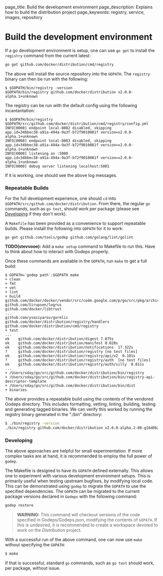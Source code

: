 page_title: Build the development environment
page_description: Explains how to build the distribution project
page_keywords: registry, service, images, repository

# Build the development environment

If a go development environment is setup, one can use `go get` to install the
`registry` command from the current latest:

```sh
go get github.com/docker/distribution/cmd/registry
```

The above will install the source repository into the `GOPATH`. The `registry`
binary can then be run with the following:

```
$ $GOPATH/bin/registry -version
$GOPATH/bin/registry github.com/docker/distribution v2.0.0-alpha.1+unknown
```

The registry can be run with the default config using the following
incantantation:

```
$ $GOPATH/bin/registry $GOPATH/src/github.com/docker/distribution/cmd/registry/config.yml
INFO[0000] endpoint local-8082 disabled, skipping        app.id=34bbec38-a91a-494a-9a3f-b72f9010081f version=v2.0.0-alpha.1+unknown
INFO[0000] endpoint local-8083 disabled, skipping        app.id=34bbec38-a91a-494a-9a3f-b72f9010081f version=v2.0.0-alpha.1+unknown
INFO[0000] listening on :5000                            app.id=34bbec38-a91a-494a-9a3f-b72f9010081f version=v2.0.0-alpha.1+unknown
INFO[0000] debug server listening localhost:5001
```

If it is working, one should see the above log messages.

### Repeatable Builds

For the full development experience, one should `cd` into
`$GOPATH/src/github.com/docker/distribution`. From there, the regular `go`
commands, such as `go test`, should work per package (please see
[Developing](#developing) if they don't work).

A `Makefile` has been provided as a convenience to support repeatable builds.
Please install the following into `GOPATH` for it to work:

```
go get github.com/tools/godep github.com/golang/lint/golint
```

**TODO(stevvooe):** Add a `make setup` command to Makefile to run this. Have to think about how to interact with Godeps properly.

Once these commands are available in the `GOPATH`, run `make` to get a full
build:

```
$ GOPATH=`godep path`:$GOPATH make
+ clean
+ fmt
+ vet
+ lint
+ build
github.com/docker/docker/vendor/src/code.google.com/p/go/src/pkg/archive/tar
github.com/Sirupsen/logrus
github.com/docker/libtrust
...
github.com/yvasiyarov/gorelic
github.com/docker/distribution/registry/handlers
github.com/docker/distribution/cmd/registry
+ test
...
ok    github.com/docker/distribution/digest 7.875s
ok    github.com/docker/distribution/manifest 0.028s
ok    github.com/docker/distribution/notifications  17.322s
?     github.com/docker/distribution/registry [no test files]
ok    github.com/docker/distribution/registry/api/v2  0.101s
?     github.com/docker/distribution/registry/auth  [no test files]
ok    github.com/docker/distribution/registry/auth/silly  0.011s
...
+ /Users/sday/go/src/github.com/docker/distribution/bin/registry
+ /Users/sday/go/src/github.com/docker/distribution/bin/registry-api-descriptor-template
+ /Users/sday/go/src/github.com/docker/distribution/bin/dist
+ binaries
```

The above provides a repeatable build using the contents of the vendored
Godeps directory. This includes formatting, vetting, linting, building,
testing and generating tagged binaries. We can verify this worked by running
the registry binary generated in the "./bin" directory:

```sh
$ ./bin/registry -version
./bin/registry github.com/docker/distribution v2.0.0-alpha.2-80-g16d8b2c.m
```

### Developing

The above approaches are helpful for small experimentation. If more complex
tasks are at hand, it is recommended to employ the full power of `godep`.

The Makefile is designed to have its `GOPATH` defined externally. This allows
one to experiment with various development environment setups. This is
primarily useful when testing upstream bugfixes, by modifying local code. This
can be demonstrated using `godep` to migrate the `GOPATH` to use the specified
dependencies. The `GOPATH` can be migrated to the current package versions
declared in `Godeps` with the following command:

```sh
godep restore
```

> **WARNING:** This command will checkout versions of the code specified in
> Godeps/Godeps.json, modifying the contents of `GOPATH`. If this is
> undesired, it is recommended to create a workspace devoted to work on the
> _Distribution_ project.

With a successful run of the above command, one can now use `make` without
specifying the `GOPATH`:

```sh
$ make
```

If that is successful, standard `go` commands, such as `go test` should work,
per package, without issue.
